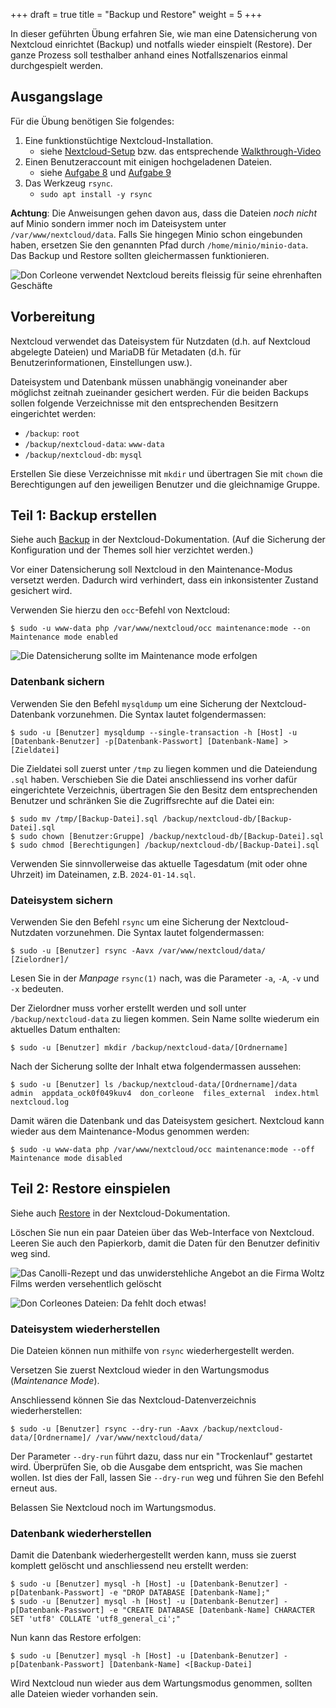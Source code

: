 +++
draft = true
title = "Backup und Restore"
weight = 5
+++

In dieser geführten Übung erfahren Sie, wie man eine Datensicherung von Nextcloud einrichtet (Backup) und notfalls wieder einspielt (Restore). Der ganze Prozess soll testhalber anhand eines Notfallszenarios einmal durchgespielt werden.

## Ausgangslage

Für die Übung benötigen Sie folgendes:

1. Eine funktionstüchtige Nextcloud-Installation.
    - siehe [Nextcloud-Setup](/wp2-nextcloud/nextcloud-setup) bzw. das entsprechende [Walkthrough-Video](https://www.youtube.com/watch?v=MwYIDH1vaBw)
2. Einen Benutzeraccount mit einigen hochgeladenen Dateien.
    - siehe [Aufgabe 8](/wp2-nextcloud/nextcloud-setup/#aufgabe8) und [Aufgabe 9](/wp2-nextcloud/nextcloud-setup/#aufgabe9)
3. Das Werkzeug `rsync`.
    - `sudo apt install -y rsync`

**Achtung**: Die Anweisungen gehen davon aus, dass die Dateien _noch nicht_ auf Minio sondern immer noch im Dateisystem unter `/var/www/nextcloud/data`. Falls Sie hingegen Minio schon eingebunden haben, ersetzen Sie den genannten Pfad durch `/home/minio/minio-data`. Das Backup und Restore sollten gleichermassen funktionieren.

![Don Corleone verwendet Nextcloud bereits fleissig für seine ehrenhaften Geschäfte](/img/1-nextcloud-before-accident.png)

## Vorbereitung

Nextcloud verwendet das Dateisystem für Nutzdaten (d.h. auf Nextcloud abgelegte Dateien) und MariaDB für Metadaten (d.h. für Benutzerinformationen, Einstellungen usw.).

Dateisystem und Datenbank müssen unabhängig voneinander aber möglichst zeitnah zueinander gesichert werden. Für die beiden Backups sollen folgende Verzeichnisse mit den entsprechenden Besitzern eingerichtet werden:

- `/backup`: `root`
- `/backup/nextcloud-data`: `www-data`
- `/backup/nextcloud-db`: `mysql`

Erstellen Sie diese Verzeichnisse mit `mkdir` und übertragen Sie mit `chown` die Berechtigungen auf den jeweiligen Benutzer und die gleichnamige Gruppe.

## Teil 1: Backup erstellen

Siehe auch [Backup](https://docs.nextcloud.com/server/latest/admin_manual/maintenance/backup.html) in der Nextcloud-Dokumentation. (Auf die Sicherung der Konfiguration und der Themes soll hier verzichtet werden.)

Vor einer Datensicherung soll Nextcloud in den Maintenance-Modus versetzt werden. Dadurch wird verhindert, dass ein inkonsistenter Zustand gesichert wird.

Verwenden Sie hierzu den `occ`-Befehl von Nextcloud:

    $ sudo -u www-data php /var/www/nextcloud/occ maintenance:mode --on
    Maintenance mode enabled

![Die Datensicherung sollte im _Maintenance mode_ erfolgen](/img/2-nextcloud-maintenance-mode.png)

### Datenbank sichern

Verwenden Sie den Befehl `mysqldump` um eine Sicherung der Nextcloud-Datenbank vorzunehmen. Die Syntax lautet folgendermassen:

    $ sudo -u [Benutzer] mysqldump --single-transaction -h [Host] -u [Datenbank-Benutzer] -p[Datenbank-Passwort] [Datenbank-Name] > [Zieldatei]

Die Zieldatei soll zuerst unter `/tmp` zu liegen kommen und die Dateiendung `.sql` haben. Verschieben Sie die Datei anschliessend ins vorher dafür eingerichtete Verzeichnis, übertragen Sie den Besitz dem entsprechenden Benutzer und schränken Sie die Zugriffsrechte auf die Datei ein:

    $ sudo mv /tmp/[Backup-Datei].sql /backup/nextcloud-db/[Backup-Datei].sql
    $ sudo chown [Benutzer:Gruppe] /backup/nextcloud-db/[Backup-Datei].sql
    $ sudo chmod [Berechtigungen] /backup/nextcloud-db/[Backup-Datei].sql

Verwenden Sie sinnvollerweise das aktuelle Tagesdatum (mit oder ohne Uhrzeit) im Dateinamen, z.B. `2024-01-14.sql`.

### Dateisystem sichern

Verwenden Sie den Befehl `rsync` um eine Sicherung der Nextcloud-Nutzdaten vorzunehmen. Die Syntax lautet folgendermassen:

    $ sudo -u [Benutzer] rsync -Aavx /var/www/nextcloud/data/ [Zielordner]/

Lesen Sie in der _Manpage_ `rsync(1)` nach, was die Parameter `-a`, `-A`, `-v` und `-x` bedeuten.

Der Zielordner muss vorher erstellt werden und soll unter `/backup/nextcloud-data` zu liegen kommen. Sein Name sollte wiederum ein aktuelles Datum enthalten:

    $ sudo -u [Benutzer] mkdir /backup/nextcloud-data/[Ordnername]

Nach der Sicherung sollte der Inhalt etwa folgendermassen aussehen:

    $ sudo -u [Benutzer] ls /backup/nextcloud-data/[Ordnername]/data
    admin  appdata_ock0f049kuv4  don_corleone  files_external  index.html  nextcloud.log

Damit wären die Datenbank und das Dateisystem gesichert. Nextcloud kann wieder aus dem Maintenance-Modus genommen werden:

    $ sudo -u www-data php /var/www/nextcloud/occ maintenance:mode --off
    Maintenance mode disabled

## Teil 2: Restore einspielen

Siehe auch [Restore](https://docs.nextcloud.com/server/latest/admin_manual/maintenance/restore.html) in der Nextcloud-Dokumentation.

Löschen Sie nun ein paar Dateien über das Web-Interface von Nextcloud. Leeren Sie auch den Papierkorb, damit die Daten für den Benutzer definitiv weg sind.

![Das Canolli-Rezept und das unwiderstehliche Angebot an die Firma _Woltz Films_ werden versehentlich gelöscht](/img/3-nextcloud-files-deleting.png)

![Don Corleones Dateien: Da fehlt doch etwas!](/img/4-nextcloud-files-deleted.png)

### Dateisystem wiederherstellen

Die Dateien können nun mithilfe von `rsync` wiederhergestellt werden.

Versetzen Sie zuerst Nextcloud wieder in den Wartungsmodus (_Maintenance Mode_).

Anschliessend können Sie das Nextcloud-Datenverzeichnis wiederherstellen:

    $ sudo -u [Benutzer] rsync --dry-run -Aavx /backup/nextcloud-data/[Ordnername]/ /var/www/nextcloud/data/

Der Parameter `--dry-run` führt dazu, dass nur ein "Trockenlauf" gestartet wird. Überprüfen Sie, ob die Ausgabe dem entspricht, was Sie machen wollen. Ist dies der Fall, lassen Sie `--dry-run` weg und führen Sie den Befehl erneut aus.

Belassen Sie Nextcloud noch im Wartungsmodus.

### Datenbank wiederherstellen

Damit die Datenbank wiederhergestellt werden kann, muss sie zuerst komplett gelöscht und anschliessend neu erstellt werden:

    $ sudo -u [Benutzer] mysql -h [Host] -u [Datenbank-Benutzer] -p[Datenbank-Passwort] -e "DROP DATABASE [Datenbank-Name];"
    $ sudo -u [Benutzer] mysql -h [Host] -u [Datenbank-Benutzer] -p[Datenbank-Passwort] -e "CREATE DATABASE [Datenbank-Name] CHARACTER SET 'utf8' COLLATE 'utf8_general_ci';"

Nun kann das Restore erfolgen:

    $ sudo -u [Benutzer] mysql -h [Host] -u [Datenbank-Benutzer] -p[Datenbank-Passwort] [Datenbank-Name] <[Backup-Datei]

Wird Nextcloud nun wieder aus dem Wartungsmodus genommen, sollten alle Dateien wieder vorhanden sein.
